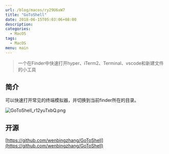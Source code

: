 ```yaml
---
url: /blog/macos/ry29U6xW7
title: "GoToShell"
date: 2018-06-15T05:03:06+08:00
description:
categories:
  - MacOS
tags:
  - MacOS
menu: main
---
```


> 一个在Finder中快速打开hyper、iTerm2、Terminal、vscode和新建文件的小工具

## 简介

可以快速打开常见的终端模拟器，并切换到当前finder所在的目录。

![GoToShell_r12yuTxbQ.png](/static/uploads/ry29U6xW7/img/GoToShell_r12yuTxbQ.png)

## 开源

[https://github.com/wenbingzhang/GoToShell](https://github.com/wenbingzhang/GoToShell)